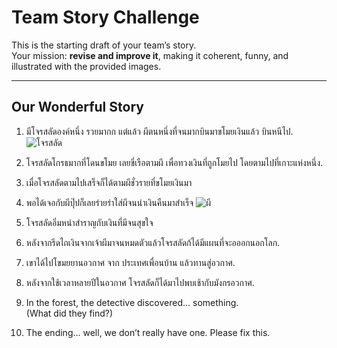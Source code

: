 # Team Story Challenge

This is the starting draft of your team’s story.  
Your mission: **revise and improve it**, making it coherent, funny, and illustrated with the provided images.

---

## Our Wonderful Story

1. มีโจรสลัดองค์หนึ่ง รวยมากก แต่แล้ว ผีตนหนึ่งที่จนมากบินมาขโมยเงินแล้ว บินหนีไป.  
   ![โจรสลัด](/GitForTeamStory/img/pirate.png)

2. โจรสลัดโกรธมากที่โดนขโมย เลยขี่เรือตามผี เพื่อทวงเงินที่ถูกโมยไป โดยตามไปที่เกาะแห่งหนึ่ง.
   

3. เมื่อโจรสลัดตามไปเสร็จก็ได้ตามผีชั่วรายที่ขโมยเงินมา 

4. พอได้เจอกับผีปุ๊ปก็เลยร่ายรำใส่ผีจนนำเงินคืนมาสำเร็จ 
   ![ผี](/GitForTeamStory/img/ghost.png)

5. โจรสลัดอิ่มหนำสำราญกับเงินที่มีจนสุขใจ  

6. หลังจากรีดไถเงินจากเจ้าผีมาจนหมดตัวแล้วโจรสลัดก้ได้มีแผนที่จะอออกนอกโลก.

7. เขาได้ไปโขมยยานอวกาศ จาก ประเทศเพื่อนบ้าน แล้วทานสู่อวกาศ.

8. หลังจากใช้เวลาหลายปีในอวกาศ โจรสลัดก็ได้มาไปพบเช้ากับมังกรอวกาศ. 

9. In the forest, the detective discovered… something.  
   (What did they find?)  


10. The ending… well, we don’t really have one. Please fix this.

